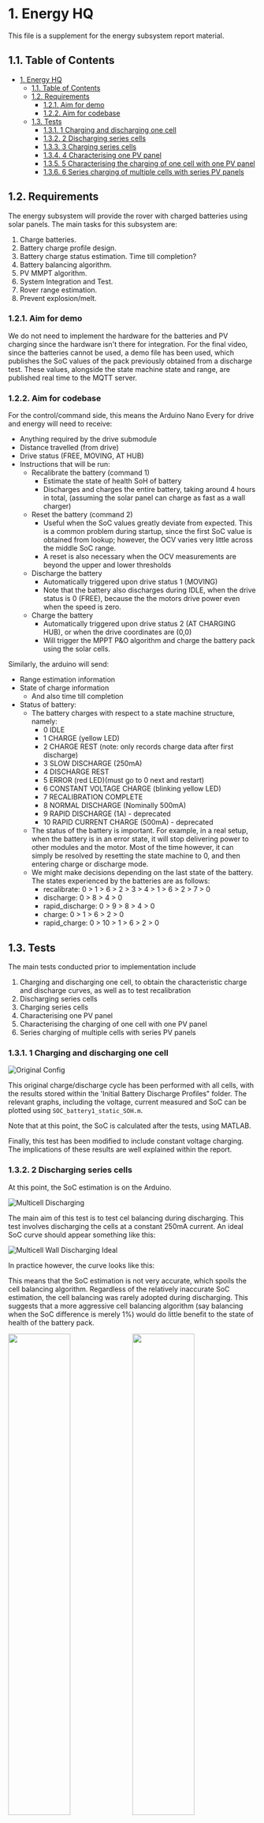 # 1. Energy HQ

This file is a supplement for the energy subsystem report material.

## 1.1. Table of Contents

- [1. Energy HQ](#1-energy-hq)
  - [1.1. Table of Contents](#11-table-of-contents)
  - [1.2. Requirements](#12-requirements)
    - [1.2.1. Aim for demo](#121-aim-for-demo)
    - [1.2.2. Aim for codebase](#122-aim-for-codebase)
  - [1.3. Tests](#13-tests)
    - [1.3.1. 1 Charging and discharging one cell](#131-1-charging-and-discharging-one-cell)
    - [1.3.2. 2 Discharging series cells](#132-2-discharging-series-cells)
    - [1.3.3. 3 Charging series cells](#133-3-charging-series-cells)
    - [1.3.4. 4 Characterising one PV panel](#134-4-characterising-one-pv-panel)
    - [1.3.5. 5 Characterising the charging of one cell with one PV panel](#135-5-characterising-the-charging-of-one-cell-with-one-pv-panel)
    - [1.3.6. 6 Series charging of multiple cells with series PV panels](#136-6-series-charging-of-multiple-cells-with-series-pv-panels)

## 1.2. Requirements

The energy subsystem will provide the rover with charged batteries using solar panels. The main tasks for this subsystem are:

1. Charge batteries.
2. Battery charge profile design.
3. Battery charge status estimation. Time till completion?
4. Battery balancing algorithm.
5. PV MMPT algorithm.
6. System Integration and Test.
7. Rover range estimation.
8. Prevent explosion/melt.

### 1.2.1. Aim for demo

We do not need to implement the hardware for the batteries and PV charging since the hardware isn't there for integration. For the final video, since the batteries cannot be used, a demo file has been used, which publishes the SoC values of the pack previously obtained from a discharge test. These values, alongside the state machine state and range, are published real time to the MQTT server.

### 1.2.2. Aim for codebase

For the control/command side, this means the Arduino Nano Every for drive and energy will need to receive:

- Anything required by the drive submodule
- Distance travelled (from drive)
- Drive status (FREE, MOVING, AT HUB)
- Instructions that will be run:
  - Recalibrate the battery (command 1)
    - Estimate the state of health SoH of battery
    - Discharges and charges the entire battery, taking around 4 hours in total, (assuming the solar panel can charge as fast as a wall charger)
  - Reset the battery (command 2)
    - Useful when the SoC values greatly deviate from expected. This is a common problem during startup, since the first SoC value is obtained from lookup; however, the OCV varies very little across the middle SoC range.
    - A reset is also necessary when the OCV measurements are beyond the upper and lower thresholds
  - Discharge the battery
    - Automatically triggered upon drive status 1 (MOVING)
    - Note that the battery also discharges during IDLE, when the drive status is 0 (FREE), because the the motors drive power even when the speed is zero.
  - Charge the battery
    - Automatically triggered upon drive status 2 (AT CHARGING HUB), or when the drive coordinates are (0,0)
    - Will trigger the MPPT P&O algorithm and charge the battery pack using the solar cells.

Similarly, the arduino will send:

- Range estimation information
- State of charge information
  - And also time till completion
- Status of battery: 
  - The battery charges with respect to a state machine structure, namely:
    - 0 IDLE
    - 1 CHARGE (yellow LED)
    - 2 CHARGE REST (note: only records charge data after first discharge)
    - 3 SLOW DISCHARGE (250mA)
    - 4 DISCHARGE REST
    - 5 ERROR (red LED)(must go to 0 next and restart)
    - 6 CONSTANT VOLTAGE CHARGE (blinking yellow LED)
    - 7 RECALIBRATION COMPLETE
    - 8 NORMAL DISCHARGE (Nominally 500mA)
    - 9 RAPID DISCHARGE (1A) - deprecated
    - 10 RAPID CURRENT CHARGE (500mA) - deprecated
  - The status of the battery is important. For example, in a real setup, when the battery is in an error state, it will stop delivering power to other modules and the motor. Most of the time however, it can simply be resolved by resetting the state machine to 0, and then entering charge or discharge mode.
  - We might make decisions depending on the last state of the battery. The states experienced by the batteries are as follows:
    - recalibrate: 0 > 1 > 6 > 2 > 3 > 4 > 1 > 6 > 2 > 7 > 0
    - discharge: 0 > 8 > 4 > 0
    - rapid_discharge: 0 > 9 > 8 > 4 > 0
    - charge: 0 > 1 > 6 > 2 > 0
    - rapid_charge: 0 > 10 > 1 > 6 > 2 > 0

## 1.3. Tests

The main tests conducted prior to implementation include

1. Charging and discharging one cell, to obtain the characteristic charge and discharge curves, as well as to test recalibration
2. Discharging series cells 
3. Charging series cells
4. Characterising one PV panel
5. Characterising the charging of one cell with one PV panel
6. Series charging of multiple cells with series PV panels

### 1.3.1. 1 Charging and discharging one cell

![Original Config](Images/Circuit_Diagrams/Original_Config.jpg)

This original charge/discharge cycle has been performed with all cells, with the results stored within the 'Initial Battery Discharge Profiles" folder. The relevant graphs, including the voltage, current measured and SoC can be plotted using `SOC_battery1_static_SOH.m`.

Note that at this point, the SoC is calculated after the tests, using MATLAB.

Finally, this test has been modified to include constant voltage charging. The implications of these results are well explained within the report.

### 1.3.2. 2 Discharging series cells

At this point, the SoC estimation is on the Arduino.

![Multicell Discharging](Images/Circuit_Diagrams/Multicell_Discharging.jpeg)

The main aim of this test is to test cel balancing during discharging. This test involves discharging the cells at a constant 250mA current. An ideal SoC curve should appear something like this:

![Multicell Wall Discharging Ideal](Images/wall_discharge_SoC_ideal.jpg)

In practice however, the curve looks like this:

This means that the SoC estimation is not very accurate, which spoils the cell balancing algorithm. Regardless of the relatively inaccurate SoC estimation, the cell balancing was rarely adopted during discharging. This suggests that a more aggressive cell balancing algorithm (say balancing when the SoC difference is merely 1%) would do little benefit to the state of health of the battery pack.

<p float="left">
  <img src="Images/wall_discharge_SoC_actual.jpg" width="50%" /><img src="Images/wall_discharge_characteristic.jpg" width="50%" /> 
</p>

Despite the fact that moving average is only used during OCV measurement (and not coulomb counting), the coulomb counting slope is too flat. There are several corrections that could be combined to provide a better SoC:

1. Apply a correctional factor of 1.5 to 2 to coulomb counting, such that the slope is steeper, which will likely mitigate the issue of the current measurement being consistently underestimated
2. Raise the upper voltage threshold for OCV (start coulomb counting earlier). This is because the SoC estimation has approached the point where the change in OCV is small compared to change in SoC, so the OCV methods consistently over-estimates the SoC
3. Raise the lower voltage threshold for OCV (end coulomb counting earlier). This is to ensure a smoother transition towards a fully discharged state, aided by a moving average filter applied during OCV measurement.
4. Increase the size of the moving average filter, such that the size is around 5 minutes. The one implemented only evaluates averages from the past 10 seconds.

### 1.3.3. 3 Charging series cells

![Multicell Wall Charging](Images/Circuit_Diagrams/Multicell_Wall_Charging.jpeg)

The main aim of this test is to test cell balancing during charging. This test was only attempted once. Similar to the discharging test, the charging was achieved, but the on-device SoC estimation was unsuccessful.

### 1.3.4. 4 Characterising one PV panel

![Multicell Wall Charging](Images/Circuit_Diagrams/PV_Characterisation.jpeg)

The main findings of this test are already outlined in the report.

### 1.3.5. 5 Characterising the charging of one cell with one PV panel

![One PV to one cell](Images/Circuit_Diagrams/SingleCell_SinglePV_Charging.jpeg)

The main findings of this test are already outlined in the report.

### 1.3.6. 6 Series charging of multiple cells with series PV panels

![One PV to one cell](Images/Circuit_Diagrams/MultiCell_MultiPV_Charging.jpeg)

This test was not attempted.
